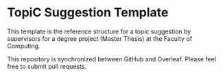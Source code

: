 # TopiC Suggestion Template
This template is the reference structure for a topic suggestion by supervisors for a degree project (Master Thesis) at the Faculty of Computing. 

This repository is synchronized between GitHub and Overleaf. Please feel free to submit pull requests.
